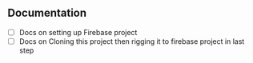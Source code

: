 
## Documentation

- [ ] Docs on setting up Firebase project
- [ ] Docs on Cloning this project then rigging it to firebase project in last step
